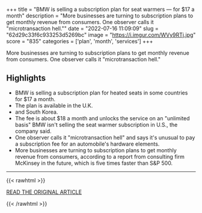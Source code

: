 +++
title = "BMW is selling a subscription plan for seat warmers — for $17 a month"
description = "More businesses are turning to subscription plans to get monthly revenue from consumers. One observer calls it \"microtransaction hell.\""
date = "2022-07-16 11:09:09"
slug = "62d29c33f6c933253d5269bc"
image = "https://i.imgur.com/WVy9RTj.jpg"
score = "835"
categories = ['plan', 'month', 'services']
+++

More businesses are turning to subscription plans to get monthly revenue from consumers. One observer calls it \"microtransaction hell.\"

## Highlights

- BMW is selling a subscription plan for heated seats in some countries for $17 a month.
- The plan is available in the U.K.
- and South Korea.
- The fee is about $18 a month and unlocks the service on an "unlimited basis" BMW isn't selling the seat warmer subscription in U.S., the company said.
- One observer calls it "microtransaction hell" and says it's unusual to pay a subscription fee for an automobile's hardware elements.
- More businesses are turning to subscription plans to get monthly revenue from consumers, according to a report from consulting firm McKinsey in the future, which is five times faster than S&P 500.

---

{{< rawhtml >}}
  <p class="article-category">
    <a target="_blank" href="https://www.cbsnews.com/news/bmw-subscription-plan-for-seat-warmers-17-a-month/">READ THE ORIGINAL ARTICLE</a>
  </p>
{{< /rawhtml >}}
